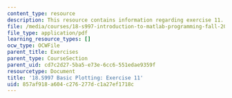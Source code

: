 ```yaml
---
content_type: resource
description: This resource contains information regarding exercise 11.
file: /media/courses/18-s997-introduction-to-matlab-programming-fall-2011/857af918a604c276277dc1a27ef1718c_MIT18_S997F11_Exercise_11.pdf
file_type: application/pdf
learning_resource_types: []
ocw_type: OCWFile
parent_title: Exercises
parent_type: CourseSection
parent_uid: cd7c2d27-5ba5-e73e-6cc6-551edae9359f
resourcetype: Document
title: '18.S997 Basic Plotting: Exercise 11'
uid: 857af918-a604-c276-277d-c1a27ef1718c
---
```

